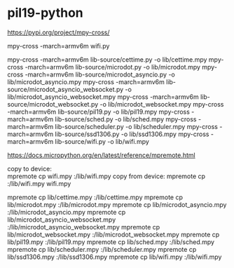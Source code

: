 # pil19-python

https://pypi.org/project/mpy-cross/

mpy-cross -march=armv6m wifi.py

mpy-cross -march=armv6m lib-source/cettime.py -o lib/cettime.mpy
mpy-cross -march=armv6m lib-source/microdot.py -o lib/microdot.mpy
mpy-cross -march=armv6m lib-source/microdot_asyncio.py -o lib/microdot_asyncio.mpy
mpy-cross -march=armv6m lib-source/microdot_asyncio_websocket.py -o lib/microdot_asyncio_websocket.mpy
mpy-cross -march=armv6m lib-source/microdot_websocket.py -o lib/microdot_websocket.mpy
mpy-cross -march=armv6m lib-source/pil19.py -o lib/pil19.mpy
mpy-cross -march=armv6m lib-source/sched.py -o lib/sched.mpy
mpy-cross -march=armv6m lib-source/scheduler.py -o lib/scheduler.mpy
mpy-cross -march=armv6m lib-source/ssd1306.py -o lib/ssd1306.mpy
mpy-cross -march=armv6m lib-source/wifi.py -o lib/wifi.mpy

https://docs.micropython.org/en/latest/reference/mpremote.html

copy to device:  
mpremote cp wifi.mpy :/lib/wifi.mpy
 copy from device:
 mpremote cp :/lib/wifi.mpy wifi.mpy 

mpremote cp lib/cettime.mpy :/lib/cettime.mpy
mpremote cp lib/microdot.mpy :/lib/microdot.mpy
mpremote cp lib/microdot_asyncio.mpy :/lib/microdot_asyncio.mpy
mpremote cp lib/microdot_asyncio_websocket.mpy :/lib/microdot_asyncio_websocket.mpy
mpremote cp lib/microdot_websocket.mpy :/lib/microdot_websocket.mpy
mpremote cp lib/pil19.mpy :/lib/pil19.mpy
mpremote cp lib/sched.mpy :/lib/sched.mpy
mpremote cp lib/scheduler.mpy :/lib/scheduler.mpy
mpremote cp lib/ssd1306.mpy :/lib/ssd1306.mpy
mpremote cp lib/wifi.mpy :/lib/wifi.mpy
